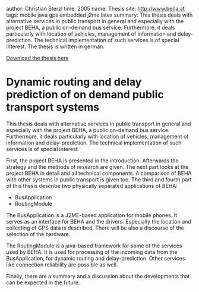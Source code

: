 author: Christian Sterzl
time: 2005
name: Thesis
site: http://www.beha.at
tags: mobile java gps embedded j2me latex
summary: This thesis deals with alternative services in public transport in general and especially with the project BEHA, a public on-demand bus service. Furthermore, it deals particularly with location of vehicles, management of information and delay-prediction. The technical implementation of such services is of special interest. The thesis is written in german.

<a class="download" name="thesis" title="Download the thesis here" rel="tooltip" href="/assets/DA_Sterzl.pdf">Download the thesis here</a>

# Dynamic routing and delay prediction of on demand public transport systems

This thesis deals with alternative services in public transport in general and especially with the project BEHA, a public on-demand bus service. Furthermore, it deals particularly with location of vehicles, management of information and delay-prediction. The technical implementation of such services is of special interest.

First, the project BEHA is presented in the introduction. Afterwards the strategy and the methods of research are given. The next part looks at the project BEHA in detail and all technical components. A comparison of BEHA with other systems in public transport is given too. The third and fourth part of this thesis describe two physically separated applications of BEHA:

* BusApplication
* RoutingModule

The BusApplication is a J2ME-based application for mobile phones. It serves as an interface for BEHA and the drivers. Especially the location and collecting of GPS data is described. There will be also a discourse of the selection of the hardware.

The RoutingModule is a java-based framework for some of the services used by BEHA. It is used for processing of the incoming data from the BusApplication, for dynamic routing and delay-prediction. Other services like connection reliability are possible as well.

Finally, there are a summary and a discussion about the developments that can be expected in the future.

